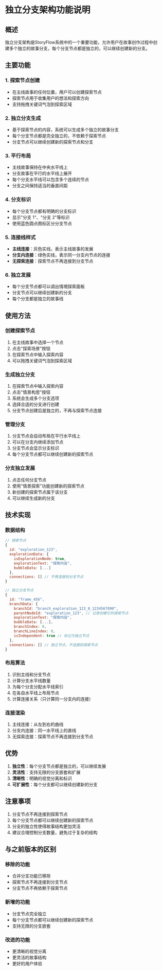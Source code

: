 # 独立分支架构功能说明

## 概述

独立分支架构是StoryFlow系统中的一个重要功能，允许用户在故事创作过程中创建多个独立的故事分支，每个分支节点都是独立的，可以继续创建新的分支。

## 主要功能

### 1. 探索节点创建
- 在主线故事的任何位置，用户可以创建探索节点
- 探索节点用于收集用户的想法和探索方向
- 支持拖拽关键词气泡到探索区域

### 2. 独立分支生成
- 基于探索节点的内容，系统可以生成多个独立的故事分支
- 每个分支节点都是完全独立的，不依赖于探索节点
- 分支节点可以继续创建新的探索节点和分支

### 3. 平行布局
- 主线故事保持在中央水平线上
- 分支故事在平行的水平线上展开
- 每个分支水平线可以包含多个连续的节点
- 分支之间保持适当的垂直间距

### 4. 分支标识
- 每个分支节点都有明确的分支标识
- 显示"分支 1"、"分支 2"等标识
- 使用蓝色圆点图标区分分支节点

### 5. 连接线样式
- **主线连接**：灰色实线，表示主线故事的发展
- **分支内连接**：绿色实线，表示同一分支内节点的连接
- **无探索连接**：探索节点不再连接到分支节点

### 6. 独立发展
- 每个分支节点都可以调出情境探索面板
- 分支节点可以继续创建新的分支
- 每个分支都是独立的故事线

## 使用方法

### 创建探索节点
1. 在主线故事中选择一个节点
2. 点击"探索场景"按钮
3. 在探索节点中输入探索内容
4. 可以拖拽关键词气泡到探索区域

### 生成独立分支
1. 在探索节点中输入探索内容
2. 点击"情景构思"按钮
3. 系统会生成多个分支选项
4. 选择合适的分支进行创建
5. 分支节点创建后是独立的，不再与探索节点连接

### 管理分支
1. 分支节点会自动布局在平行水平线上
2. 可以在分支内继续添加节点
3. 分支节点会显示分支标识
4. 每个分支节点都可以继续创建新的探索节点

### 分支独立发展
1. 点击任何分支节点
2. 使用"情景探索"功能创建新的探索节点
3. 新创建的探索节点属于该分支
4. 可以继续生成新的分支

## 技术实现

### 数据结构
```javascript
// 探索节点
{
  id: "exploration_123",
  explorationData: {
    isExplorationNode: true,
    explorationText: "探索内容",
    bubbleData: [...]
  },
  connections: [] // 不再连接到分支节点
}

// 独立分支节点
{
  id: "frame_456",
  branchData: {
    branchId: "branch_exploration_123_0_1234567890",
    parentNodeId: "exploration_123", // 记录创建它的探索节点
    explorationText: "探索内容",
    bubbleData: [...],
    branchIndex: 0,
    branchLineIndex: 0,
    isIndependent: true // 标记为独立节点
  },
  connections: [] // 独立节点，不连接到探索节点
}
```

### 布局算法
1. 识别主线和分支节点
2. 计算分支水平线数量
3. 为每个分支分配水平线索引
4. 在各自水平线上布局节点
5. 计算连接关系（只计算同一分支内的连接）

### 连接渲染
1. 主线连接：从左到右的曲线
2. 分支内连接：同一水平线上的直线
3. 无探索连接：探索节点不再连接到分支节点

## 优势

1. **独立性**：每个分支节点都是独立的，可以继续发展
2. **灵活性**：支持无限的分支嵌套和扩展
3. **清晰性**：明确的视觉分离和标识
4. **可扩展性**：每个分支都可以继续创建新的分支

## 注意事项

1. 分支节点不再连接到探索节点
2. 每个分支节点都可以继续创建新的探索节点
3. 分支的独立性使得故事结构更加灵活
4. 建议合理控制分支数量，避免过于复杂的结构

## 与之前版本的区别

### 移除的功能
- 合并分支功能已移除
- 探索节点不再连接到分支节点
- 分支节点不再依赖于探索节点

### 新增的功能
- 分支节点完全独立
- 每个分支节点都可以继续创建新的探索节点
- 支持无限的分支嵌套

### 改进的功能
- 更清晰的视觉分离
- 更灵活的故事结构
- 更好的用户体验 